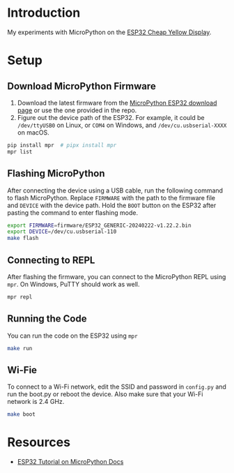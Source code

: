 # Introduction
My experiments with MicroPython on the [ESP32 Cheap Yellow Display](https://github.com/witnessmenow/ESP32-Cheap-Yellow-Display).

# Setup
## Download MicroPython Firmware
1. Download the latest firmware from the [MicroPython ESP32 download page](https://micropython.org/download/ESP32_GENERIC/) or use the one provided in the repo.
2. Figure out the device path of the ESP32. For example, it could be `/dev/ttyUSB0` on Linux, or `COM4` on Windows, and `/dev/cu.usbserial-XXXX` on macOS.

```bash
pip install mpr  # pipx install mpr
mpr list
```

## Flashing MicroPython
After connecting the device using a USB cable, run the following command to flash MicroPython. Replace `FIRMWARE` with the path to the firmware file and `DEVICE` with the device path.
Hold the `BOOT` button on the ESP32 after pasting the command to enter flashing mode.

```bash
export FIRMWARE=firmware/ESP32_GENERIC-20240222-v1.22.2.bin
export DEVICE=/dev/cu.usbserial-110
make flash
```

## Connecting to REPL
After flashing the firmware, you can connect to the MicroPython REPL using `mpr`. On Windows, PuTTY should work as well.

```bash
mpr repl
```

## Running the Code
You can run the code on the ESP32 using `mpr`

```bash
make run
```

## Wi-Fie
To connect to a Wi-Fi network, edit the SSID and password in `config.py` and run the boot.py or reboot the device. Also make sure that your Wi-Fi network is 2.4 GHz.

```bash
make boot
```

# Resources
- [ESP32 Tutorial on MicroPython Docs](https://docs.micropython.org/en/latest/esp32/tutorial/intro.html)
